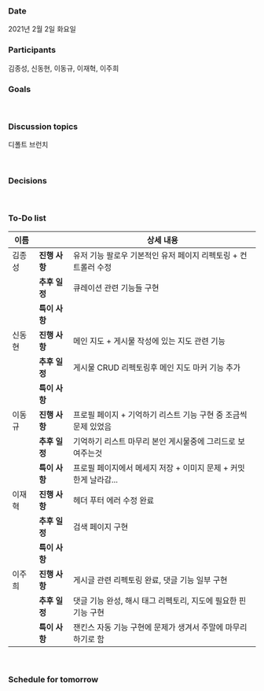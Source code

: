 ### Date  

2021년 2월 2일 화요일 
</br>

### Participants

김종성, 신동현, 이동규, 이재혁, 이주희
</br>

### Goals

</br>  

### Discussion topics  

디폴트 브런치

</br>   

### Decisions 


</br> 

### To-Do list

| 이름   |               | 상세 내용                                                    |
| ------ | ------------- | ------------------------------------------------------------ |
| 김종성 | **진행 사항** | 유저 기능 팔로우 기본적인 유저 페이지 리펙토링 + 컨트롤러 수정 |
|        | **추후 일정** | 큐레이션 관련 기능들 구현                                    |
|        | **특이 사항** |                                                              |
| 신동현 | **진행 사항** | 메인 지도 + 게시물 작성에 있는 지도 관련 기능                |
|        | **추후 일정** | 게시물 CRUD 리펙토링후 메인 지도 마커 기능 추가              |
|        | **특이 사항** |                                                              |
| 이동규 | **진행 사항** | 프로필 페이지 + 기억하기 리스트 기능 구현 중 조금씩 문제 있었음 |
|        | **추후 일정** | 기억하기 리스트 마무리 본인 게시물중에 그리드로 보여주는것   |
|        | **특이 사항** | 프로필 페이지에서 메세지 저장  + 이미지  문제 + 커밋한게 날라감... |
| 이재혁 | **진행 사항** | 헤더 푸터 에러 수정 완료                                     |
|        | **추후 일정** | 검색 페이지 구현                                             |
|        | **특이 사항** |                                                              |
| 이주희 | **진행 사항** | 게시글 관련 리펙토링 완료, 댓글 기능 일부 구현               |
|        | **추후 일정** | 댓글 기능 완성, 해시 태그 리펙토리, 지도에 필요한 핀 기능 구현 |
|        | **특이 사항** | 잰킨스 자동 기능 구현에 문제가 생겨서 주말에 마무리 하기로 함 |

</br> 

### Schedule for tomorrow 



</br> 